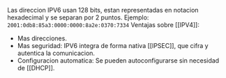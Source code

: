 Las direccion IPV6 usan 128 bits, estan representadas en notacion hexadecimal y se separan por 2 puntos.
Ejemplo: `2001:0db8:85a3:0000:0000:8a2e:0370:7334`
Ventajas sobre [[IPV4]]:
- Mas direcciones.
- Mas seguridad: IPV6 integra de forma nativa [[IPSEC]], que cifra y autentica la comunicacion.
- Configuracion automatica: Se pueden autoconfigurarse sin necesidad de [[DHCP]].